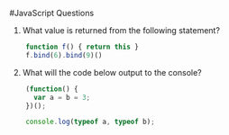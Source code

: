 #JavaScript Questions
1. What value is returned from the following statement?
```javascript 
    function f() { return this }
    f.bind(6).bind(9)()
   ``` 
2. What will the code below output to the console?
```javascript 
    (function() {
      var a = b = 3;
    })();

    console.log(typeof a, typeof b);
   ``` 
